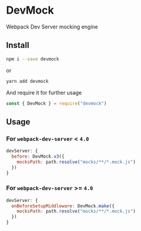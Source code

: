 # DevMock

Webpack Dev Server mocking engine

## Install

```sh
npm i --save devmock
```

or

```sh
yarn add devmock
```

And require it for further usage
```js
const { DevMock } = require("devmock")
```

## Usage

### For `webpack-dev-server` < `4.0`

```js
devServer: {
  before: DevMock.v3({
    mocksPath: path.resolve("mocks/**/*.mock.js")
  })
}
```

### For `webpack-dev-server` >= `4.0`

```js
devServer: {
  onBeforeSetupMiddleware: DevMock.make({
    mocksPath: path.resolve("mocks/**/*.mock.js")
  })
}
```
